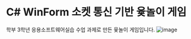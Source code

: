 # C# WinForm 소켓 통신 기반 윷놀이 게임
학부 3학년 응용소프트웨어실습 수업 과제로 만든 윷놀이 게임입니다.
![image](https://user-images.githubusercontent.com/37261785/230717641-a0e02e12-c437-453c-9d6c-84d8e2237f7b.png)

